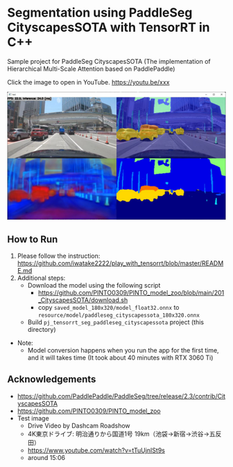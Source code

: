 # Segmentation using PaddleSeg CityscapesSOTA with TensorRT in C++
Sample project for PaddleSeg CityscapesSOTA (The implementation of Hierarchical Multi-Scale Attention based on PaddlePaddle)

Click the image to open in YouTube. https://youtu.be/xxx

[![00_doc/segmentation.jpg](00_doc/segmentation.jpg)](https://youtu.be/xxx)

## How to Run
1. Please follow the instruction: https://github.com/iwatake2222/play_with_tensorrt/blob/master/README.md
2. Additional steps:
    - Download the model using the following script
        - https://github.com/PINTO0309/PINTO_model_zoo/blob/main/201_CityscapesSOTA/download.sh
        - copy `saved_model_180x320/model_float32.onnx` to `resource/model/paddleseg_cityscapessota_180x320.onnx`
    - Build  `pj_tensorrt_seg_paddleseg_cityscapessota` project (this directory)

- Note:
    - Model conversion happens when you run the app for the first time, and it will takes time (It took about 40 minutes with RTX 3060 Ti)

## Acknowledgements
- https://github.com/PaddlePaddle/PaddleSeg/tree/release/2.3/contrib/CityscapesSOTA
- https://github.com/PINTO0309/PINTO_model_zoo
- Test image
    - Drive Video by Dashcam Roadshow
    - 4K東京ドライブ: 明治通りから国道1号 19km（池袋→新宿→渋谷→五反田）
    - https://www.youtube.com/watch?v=tTuUjnISt9s
    - around 15:06

